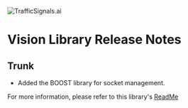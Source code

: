 ![TrafficSignals.ai](https://trafficsignals164508950.files.wordpress.com/2021/03/cropped-momenteo-profile.png)

# Vision Library Release Notes

## Trunk

- Added the BOOST library for socket management.

For more information, please refer to this library's [ReadMe](README.md)